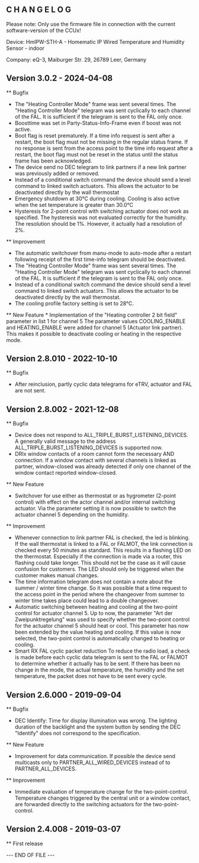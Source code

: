 ﻿C H A N G E L O G
-----------------

Please note: Only use the firmware file in connection with the current software-version
of the CCUx!

Device: HmIPW-STH-A - Homematic IP Wired Temperature and Humidity Sensor - indoor

Company: eQ-3, Maiburger Str. 29, 26789 Leer, Germany


Version 3.0.2 - 2024-04-08
--------------------------------------------------------------

** Bugfix
   * The "Heating Controller Mode" frame was sent several times.
      The "Heating Controller Mode" telegram was sent cyclically to each channel of the
      FAL. It is sufficient if the telegram is sent to the FAL only once.
   * Boosttime was set in Party-Status-Info-Frame even if boost was not active.
   * Boot flag is reset prematurely.
      If a time info request is sent after a restart, the boot flag must not be missing
      in the regular status frame. If no response is sent from the access point to the
      time info request after a restart, the boot flag must not be reset in the status
      until the status frame has been acknowledged.
   * The device send no DEC telegram to link partners if a new link partner was
      previously added or removed.
   *  Instead of a conditional switch command the device should send a level command to
      linked switch actuators. This allows the actuator to be deactivated directly by
      the wall thermostat
   * Emergency shutdown at 30°C during cooling.
      Cooling is also active when the set temperature is greater than 30.0°C
   * Hysteresis for 2-point control with switching actuator does not work as specified.
      The hysteresis was not evaluated correctly for the humidity. The resolution
      should be 1%. However, it actually had a resolution of 2%.

** Improvement
   * The automatic switchover from manu-mode to auto-mode after a restart following
     receipt of the first time-info telegram should be deactivated.
   * The "Heating Controller Mode" frame was sent several times.
      The "Heating Controller Mode" telegram was sent cyclically to each channel of the
      FAL. It is sufficient if the telegram is sent to the FAL only once.
   * Instead of a conditional switch command the device should send a level command to
     linked switch actuators. This allows the actuator to be deactivated directly by the
     wall thermostat.
   * The cooling profile factory setting is set to 28°C.

** New Feature
    * Implementation of the "Heating controller 2 bit field" parameter in list 1 for
      channel 5
       The parameter values COOLING_ENABLE and HEATING_ENABLE were added for channel 5
       (Actuator link partner). This makes it possible to deactivate cooling or heating
       in the respective mode.


Version 2.8.010 - 2022-10-10
--------------------------------------------------------------

** Bugfix
   * After reinclusion, partly cyclic data telegrams for eTRV, actuator and FAL are not
     sent.


Version 2.8.002 - 2021-12-08
--------------------------------------------------------------

** Bugfix
   * Device does not respond to ALL_TRIPLE_BURST_LISTENING_DEVICES.
      A generally valid message to the address ALL_TRIPLE_BURST_LISTENING_DEVICES is
      supported now.
   * DRIx window contacts of a room cannot form the necessary AND connection.
      If a window contact with several channels is linked as partner, window-closed was
      already detected if only one channel of the window contact reported window-closed.

** New Feature
   * Switchover for use either as thermostat or as hygrometer (2-point control) with
     effect on the actor channel and/or internal switching actuator.
      Via the parameter setting it is now possible to switch the actuator channel 5
      depending on the humidity.

** Improvement
   * Whenever connection to link partner FAL is checked, the led is blinking.
      If the wall thermostat is linked to a FAL or FALMOT, the link connection is
      checked every 50 minutes as standard. This results in a flashing LED on the
      thermostat. Especially if the connection is made via a router, this flashing could
      take longer. This should not be the case as it will cause confusion for customers.
      The LED should only be triggered when the customer makes manual changes.
   * The time information telegram does not contain a note about the summer / winter
     time change.
      So it was possible that a time request to the access point in the period where the
      changeover from summer to winter time takes place could lead to a double
      changeover.
   * Automatic switching between heating and cooling at the two-point control for
     actuator channel 5.
      Up to now, the parameter "Art der Zweipunktregelung" was used to specify whether
      the two-point control for the actuator channel 5 should heat or cool. This
      parameter has now been extended by the value heating and cooling. If this value is
      now selected, the two-point control is automatically changed to heating or
      cooling.
   * Smart RX FAL cyclic packet reduction
      To reduce the radio load, a check is made before each cyclic data telegram is sent
      to the FAL or FALMOT to determine whether it actually has to be sent. If there has
      been no change in the mode, the actual temperature, the humidity and the set
      temperature, the packet does not have to be sent every cycle.


Version 2.6.000 - 2019-09-04
--------------------------------------------------------------

** Bugfix
   * DEC Identify: Time for display illumination was wrong.
      The lighting duration of the backlight and the system button by sending the DEC
      "Identify" does not correspond to the specification.

** New Feature
   * Improvement for data communication.
      If possible the device send multicasts only to PARTNER_ALL_WIRED_DEVICES instead
      of to PARTNER_ALL_DEVICES.

** Improvement
   * Immediate evaluation of temperature change for the two-point-control.
      Temperature changes triggered by the central unit or a window contact, are
      forwarded directly to the switching actuators for the two-point-control.


Version 2.4.008 - 2019-03-07
--------------------------------------------------------------

** First release


--- END OF FILE ---